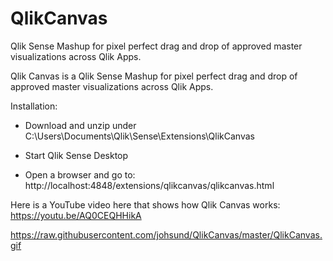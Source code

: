 # QlikCanvas
Qlik Sense Mashup for pixel perfect drag and drop of approved master visualizations across Qlik Apps. 

Qlik Canvas is a Qlik Sense Mashup for pixel perfect drag and drop of approved master visualizations across Qlik Apps.

Installation:

- Download and unzip under C:\Users\Documents\Qlik\Sense\Extensions\QlikCanvas

- Start Qlik Sense Desktop

- Open a browser and go to: http://localhost:4848/extensions/qlikcanvas/qlikcanvas.html

Here is a YouTube video here that shows how Qlik Canvas works: https://youtu.be/AQ0CEQHHikA

https://raw.githubusercontent.com/johsund/QlikCanvas/master/QlikCanvas.gif
